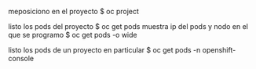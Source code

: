 meposiciono en el proyecto
$ oc project <project-name>

listo los pods del proyecto
$ oc get pods
muestra ip del pods y nodo en el que se programo
$ oc get pods -o wide

listo los pods de un proyecto en particular
$ oc get pods -n openshift-console

